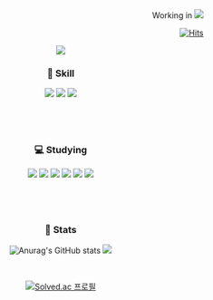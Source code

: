 <div align="right">
  Working in 
  <img src="https://img.shields.io/badge/%F0%9F%92%9B-WellSeeCoding-9c8&logoColor=white" />
  
[![Hits](https://hits.seeyoufarm.com/api/count/incr/badge.svg?url=https%3A%2F%2Fgithub.com%2Fsik-08&count_bg=%2379C83D&title_bg=%23000000&icon=&icon_color=%23E7E7E7&title=VISIT&edge_flat=false)](https://github.com/sik-08)
  
</div>

<div align="center">
  
<!-- header -->
  
<img src="https://capsule-render.vercel.app/api?type=waving&color=0:FFFFFF,100:00FFFF&height=180&fontAlignY=36&section=header&text=RECODE's%20GitHub%20&fontSize=35&fontColor=FAFAFA" />
  
  <h3> 📖 Skill </h3>
    <img src="https://img.shields.io/badge/C-A8B9CC?style=flat&logo=C&logoColor=white"/>
    <img src="https://img.shields.io/badge/C++-00599C?style=flat-square&logo=cplusplus&logoColor=white"/>
    <img src="https://img.shields.io/badge/Java-007396?style=flat-square&logo=java&logoColor=white"/>

  <br>
  
  #
  
  <br>
  <h3> 💻 Studying </h3>
    <img src="https://img.shields.io/badge/Java-007396?style=flat-square&logo=java&logoColor=white"/>
    <img src="https://img.shields.io/badge/HTML5-E34F26?style=flat&logo=HTML5&logoColor=white"/>
    <img src="https://img.shields.io/badge/CSS3-1572B6?style=flat&logo=CSS3&logoColor=white"/>
    <img src="https://img.shields.io/badge/JavaScript-F7DF1E?style=flat&logo=JavaScript&logoColor=white"/>
    <img src="https://img.shields.io/badge/Spring-6DB33F?style=flat-square&logo=Spring&logoColor=white"/>
    <img src="https://img.shields.io/badge/SpringBoot-6DB33F?style=flat-square&logo=SpringBoot&logoColor=white"/>
  <br>
  
  #
  
  <br>
</div>
<div align="center"; float: right;>
  <h3> 👻 Stats </h3>
  
  ![Anurag's GitHub stats](https://github-readme-stats.vercel.app/api?username=sik-08&show_icons=true&theme=default)
  <img src="https://github-readme-stats.vercel.app/api/top-langs/?username=sik-08&exclude_repo=dkssud8150.github.io&layout=compact&theme=default" />
</div>

<br>
<div align="center">
  
[![Solved.ac
프로필](http://mazassumnida.wtf/api/v2/generate_badge?boj=wl808)](https://solved.ac/wl808)
  
</div>
